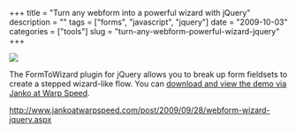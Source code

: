 +++
title = "Turn any webform into a powerful wizard with jQuery"
description = ""
tags = ["forms", "javascript", "jquery"]
date = "2009-10-03"
categories = ["tools"]
slug = "turn-any-webform-powerful-wizard-jquery"
+++


<div class="tool-screenshot mb1"><a href="http://www.jankoatwarpspeed.com/post/2009/09/28/webform-wizard-jquery.aspx"><img id="bluga-thumbnail-2716" class="bluga-thumbnail custom" src="http://media.konigi.com/bluga/
wt522feb3b83764_custom.jpg"/></a></div><p>The FormToWizard plugin for jQuery allows you to break up form fieldsets to create a stepped wizard-like flow. You can <a href="http://www.jankoatwarpspeed.com/post/2009/09/28/webform-wizard-jquery.aspx">download and view the demo via Janko at Warp Speed</a>.</p>
  
<p><a href="http://www.jankoatwarpspeed.com/post/2009/09/28/webform-wizard-jquery.aspx">http://www.jankoatwarpspeed.com/post/2009/09/28/webform-wizard-jquery.aspx</a></p>
      
